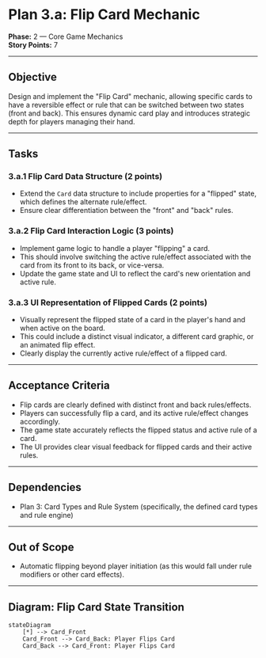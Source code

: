 # Plan 3.a: Flip Card Mechanic

**Phase:** 2 — Core Game Mechanics  
**Story Points:** 7

---

## Objective

Design and implement the "Flip Card" mechanic, allowing specific cards to have a reversible effect or rule that can be switched between two states (front and back). This ensures dynamic card play and introduces strategic depth for players managing their hand.

---

## Tasks

### 3.a.1 Flip Card Data Structure (2 points)
- Extend the `Card` data structure to include properties for a "flipped" state, which defines the alternate rule/effect.
- Ensure clear differentiation between the "front" and "back" rules.

### 3.a.2 Flip Card Interaction Logic (3 points)
- Implement game logic to handle a player "flipping" a card.
- This should involve switching the active rule/effect associated with the card from its front to its back, or vice-versa.
- Update the game state and UI to reflect the card's new orientation and active rule.

### 3.a.3 UI Representation of Flipped Cards (2 points)
- Visually represent the flipped state of a card in the player's hand and when active on the board.
- This could include a distinct visual indicator, a different card graphic, or an animated flip effect.
- Clearly display the currently active rule/effect of a flipped card.

---

## Acceptance Criteria

- Flip cards are clearly defined with distinct front and back rules/effects.
- Players can successfully flip a card, and its active rule/effect changes accordingly.
- The game state accurately reflects the flipped status and active rule of a card.
- The UI provides clear visual feedback for flipped cards and their active rules.

---

## Dependencies

- Plan 3: Card Types and Rule System (specifically, the defined card types and rule engine)

---

## Out of Scope

- Automatic flipping beyond player initiation (as this would fall under rule modifiers or other card effects).

---

## Diagram: Flip Card State Transition

```mermaid
stateDiagram
    [*] --> Card_Front
    Card_Front --> Card_Back: Player Flips Card
    Card_Back --> Card_Front: Player Flips Card